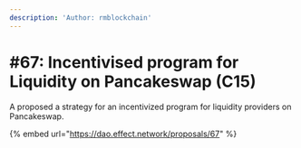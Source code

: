 ```yaml
---
description: 'Author: rmblockchain'
---
```


# #67: Incentivised program for Liquidity on Pancakeswap (C15)

A proposed a strategy for an incentivized program for liquidity providers on Pancakeswap.

{% embed url="https://dao.effect.network/proposals/67" %}

